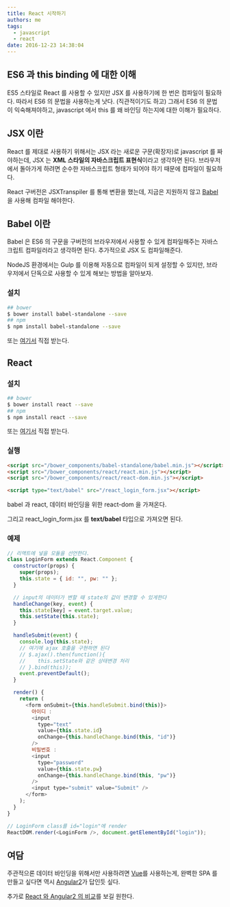 ```yaml
---
title: React 시작하기
authors: me
tags:
  - javascript
  - react
date: 2016-12-23 14:38:04
---
```


## ES6 과 this binding 에 대한 이해

ES5 스타일로 React 를 사용할 수 있지만 JSX 를 사용하기에 한 번은 컴파일이 필요하다.
따라서 ES6 의 문법을 사용하는게 낫다. (직관적이기도 하고)
그래서 ES6 의 문법이 익숙해져야하고, javascript 에서 this 를 왜 바인딩 하는지에 대한 이해가 필요하다.

## JSX 이란

React 를 제대로 사용하기 위해서는 JSX 라는 새로운 구문(확장자)로 javascript 를 짜야하는데,
JSX 는 **XML 스타일의 자바스크립트 표현식**이라고 생각하면 된다.
브라우저에서 돌아가게 하려면 순수한 자바스크립트 형태가 되어야 하기 때문에 컴파일이 필요하다.

React 구버전은 JSXTranspiler 를 통해 변환을 했는데, 지금은 지원하지 않고
[Babel](https://babeljs.io/)을 사용해 컴파일 해야한다.

## Babel 이란

Babel 은 ES6 의 구문을 구버전의 브라우저에서 사용할 수 있게 컴파일해주는 자바스크립트 컴파일러라고 생각하면 된다. 추가적으로 JSX 도 컴파일해준다.

NodeJS 환경에서는 Gulp 를 이용해 자동으로 컴파일이 되게 설정할 수 있지만,
브라우저에서 단독으로 사용할 수 있게 해보는 방법을 알아보자.

### 설치

```bash
## bower
$ bower install babel-standalone --save
## npm
$ npm install babel-standalone --save
```

또는 [여기서](https://github.com/babel/babel-standalone) 직접 받는다.

## React

### 설치

```bash
## bower
$ bower install react --save
## npm
$ npm install react --save
```

또는 [여기서](https://github.com/facebook/react) 직접 받는다.

### 실행

```html
<script src="/bower_components/babel-standalone/babel.min.js"></script>
<script src="/bower_components/react/react.min.js"></script>
<script src="/bower_components/react/react-dom.min.js"></script>

<script type="text/babel" src="/react_login_form.jsx"></script>
```

babel 과 react, 데이터 바인딩을 위한 react-dom 을 가져온다.

그리고 react_login_form.jsx 를 **text/babel** 타입으로 가져오면 된다.

### 예제

```js
// 리액트에 넣을 모듈을 선언한다.
class LoginForm extends React.Component {
  constructor(props) {
    super(props);
    this.state = { id: "", pw: "" };
  }

  // input의 데이터가 변할 때 state의 값이 변경할 수 있게한다
  handleChange(key, event) {
    this.state[key] = event.target.value;
    this.setState(this.state);
  }

  handleSubmit(event) {
    console.log(this.state);
    // 여기에 ajax 호출을 구현하면 된다
    // $.ajax().then(function(){
    //    this.setState와 같은 상태변경 처리
    // }.bind(this));
    event.preventDefault();
  }

  render() {
    return (
      <form onSubmit={this.handleSubmit.bind(this)}>
        아이디 :
        <input
          type="text"
          value={this.state.id}
          onChange={this.handleChange.bind(this, "id")}
        />
        비밀번호 :
        <input
          type="password"
          value={this.state.pw}
          onChange={this.handleChange.bind(this, "pw")}
        />
        <input type="submit" value="Submit" />
      </form>
    );
  }
}

// LoginForm class를 id="login"에 render
ReactDOM.render(<LoginForm />, document.getElementById("login"));
```

## 여담

주관적으론 데이터 바인딩을 위해서만 사용하려면 [Vue](https://vuejs.org/)를 사용하는게,
완벽한 SPA 를 만들고 싶다면 역시 [Angular2](https://angular.io/docs/ts/latest/)가 답인듯 싶다.

추가로 [React 와 Angular2 의 비교](https://sculove.github.io/blog/2016/07/11/react%EB%B3%B4%EB%8B%A4-angular2%EC%97%90-%EB%8D%94-%EC%A3%BC%EB%AA%A9%ED%95%B4%EC%95%BC%ED%95%98%EB%8A%94-%EC%9D%B4%EC%9C%A0/)를 보길 원한다.
